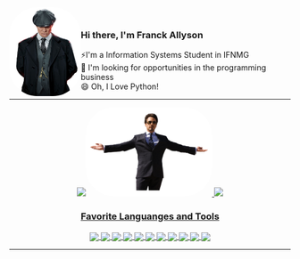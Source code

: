 <img align="left" alt="Shelby" height="160" style="border-radius:50px;" src="https://github.com/franckallyson/franckallyson/blob/main/images/shelby.png" alt="shelby" > <br>
### Hi there, I'm Franck Allyson 
⚡I'm a Information Systems Student in IFNMG  
🔭 I'm looking for opportunities in the programming business  
😄 Oh, I Love Python!


---
<div align="center">
  <a href="https://github.com/franckallyson">
  <img height="170em" src="https://github-readme-stats.vercel.app/api?username=franckallyson&include_all_commits=true&show_icons=true&theme=merko&title_color=D90202&text_color=FFFFFF&icon_color=D90202"/><img alt="Stark" height="160" style="border-radius:50px;" src="https://github.com/franckallyson/franckallyson/blob/main/images/stark.png" > 
  <img height="170em" src="https://github-readme-stats.vercel.app/api/top-langs/?username=franckallyson&theme=merko&langs_count=3&title_color=D90202&text_color=FFFFFF" />
</div>

<h3 align="center" > Favorite Languanges and Tools </h3>
<div align="center">

<img align="center" src = "https://img.shields.io/badge/-Python-1572B6?style=flat&logo=python&logoColor=white"> 
<img align="center" src = "https://img.shields.io/badge/-Django-3C990D?style=flat&logo=django&logoColor=white"> 
<img align="center" src = "https://img.shields.io/badge/-C-8D99FF?style=flat&logo=c&logoColor=white"> 
<img align="center" src = "https://img.shields.io/badge/-HTML5-E34F26?style=flat&logo=html5&logoColor=white"> 
<img align="center" src = "https://img.shields.io/badge/-CSS3-1572B6?style=flat&logo=css3&logoColor=white">
<img align="center" src="https://img.shields.io/badge/-Bootstrap-563D7C?style=flat&logo=bootstrap&logoColor=white">
<img align="center" src="https://img.shields.io/badge/-JavaScript-eed718?style=flat&logo=javascript&logoColor=ffffff">
<img align="center" src="https://img.shields.io/badge/-MySQL-F29111?style=flat&logo=mysql&logoColor=FFFFFF">
<img align="center" src="http://img.shields.io/badge/-Github-000000?style=flat&logo=github&logoColor=FFFFFF">
<img align="center" src="http://img.shields.io/badge/-VS%20Code-007ACC?style=flat&logo=visual%20studio%20code&logoColor=white">
<img align="center" src = "https://img.shields.io/badge/-Pycharm-000000?style=flat&logo=pycharm&logoColor=yellow"> 
</div>
<hr>


<!--
**franckallyson/franckallyson** is a ✨ _special_ ✨ repository because its `README.md` (this file) appears on your GitHub profile.

Here are some ideas to get you started:

- 🔭 I’m currently working on ...
- 🌱 I’m currently learning ...
- 👯 I’m looking to collaborate on ...
- 🤔 I’m looking for help with ...
- 💬 Ask me about ...
- 📫 How to reach me: ...
- 😄 Pronouns: ...
- ⚡ Fun fact: ...
-->
